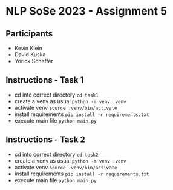 # NLP SoSe 2023 - Assignment 5

## Participants

- Kevin Klein
- David Kuska
- Yorick Scheffer

## Instructions - Task 1

- cd into correct directory `cd task1`
- create a venv as usual `python -m venv .venv`
- activate venv `source .venv/bin/activate`
- install requirements `pip install -r requirements.txt`
- execute main file `python main.py`

## Instructions - Task 2

- cd into correct directory `cd task2`
- create a venv as usual `python -m venv .venv`
- activate venv `source .venv/bin/activate`
- install requirements `pip install -r requirements.txt`
- execute main file `python main.py`
